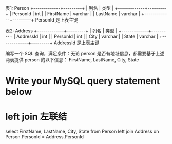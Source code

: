 表1: Person
+-------------+---------+
| 列名         | 类型     |
+-------------+---------+
| PersonId    | int     |
| FirstName   | varchar |
| LastName    | varchar |
+-------------+---------+
PersonId 是上表主键

表2: Address
+-------------+---------+
| 列名         | 类型    |
+-------------+---------+
| AddressId   | int     |
| PersonId    | int     |
| City        | varchar |
| State       | varchar |
+-------------+---------+
AddressId 是上表主键

编写一个 SQL 查询，满足条件：无论 person 是否有地址信息，都需要基于上述两表提供 person 的以下信息：
FirstName, LastName, City, State

# Write your MySQL query statement below

# left join 左联结
select FirstName, LastName, City, State 
from Person left join Address
on Person.PersonId = Address.PersonId
